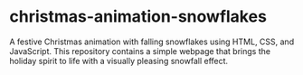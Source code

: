 # christmas-animation-snowflakes
A festive Christmas animation with falling snowflakes using HTML, CSS, and JavaScript. This repository contains a simple webpage that brings the holiday spirit to life with a visually pleasing snowfall effect.

